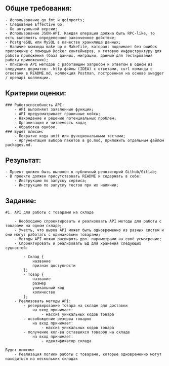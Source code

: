 ## Общие требования:
    - Использование go fmt и goimports;
    - Следование Effective Go;
    - Go актуальной версии;
    - Использование JSON-API. Каждая операция должна быть RPC-like, то есть выполнять определенное законченное действие;
    - PostgreSQL или MySQL в качестве хранилища данных;
    - Наличие команды make up в Makefile, которая: поднимает без ошибок приложение с помощью Docker контейнеров, и готовую инфраструктуру для работы приложения (база данных, миграции, данные для тестирования работы приложения);
    - Описание API методов с работающим запросом и ответом в одном из следующих форматов: .http файлы (IDEA) с ответами, curl команды с ответами в README.md, коллекция Postman, построенная на основе swagger / openapi коллекции.

## Критерии оценки:
    ### Работоспособность API:
        - API выполняет заявленные функции;
        - API предусматривает граничные кейсы;
        - Нахождение и решение потенциальных проблем;
        - Организация и читаемость кода;
        - Обработка ошибок.
    ### Будет плюсом:
        - Покрытие кода unit или функциональными тестами;
        - Аргументация выбора пакетов в go.mod, приложить отдельным файлом packages.md.

## Результат:
    - Проект должен быть выложен в публичный репозиторий Github/Gitlab;
    - В проекте должен присутствовать README и содержать в себе:
        - Инструкцию по запуску сервиса;
        - Инструкцию по запуску тестов при их наличии;

## Задание:
    #1. API для работы с товарами на складе

        - Необходимо спроектировать и реализовать API методы для работы с товарами на одном складе;
        - Учесть, что вызов API может быть одновременно из разных систем и они могут работать с одинаковыми товарами;
        - Методы API можно расширять доп. параметрами на своё усмотрение;
        - Спроектировать и реализовать БД для хранения следующих сущностей:

            - Склад {
                название
                признак доступности
            };
            - Товар {
                название
                размер
                уникальный код
                количество
            };
        - Реализовать методы API:
            - резервирование товара на складе для доставки
                на вход принимает:
                    - массив уникальных кодов товара
            - освобождение резерва товаров
                на вход принимает:
                    - массив уникальных кодов товара
            - получение кол-ва оставшихся товаров на складе
                на вход принимает:
                    - идентификатор склада
    
    Будет плюсом:
        - Реализация логики работы с товарами, которые одновременно могут находиться на нескольких складах
